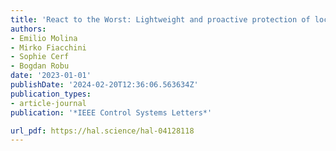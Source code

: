 ```yaml
---
title: 'React to the Worst: Lightweight and proactive protection of location privacy'
authors:
- Emilio Molina
- Mirko Fiacchini
- Sophie Cerf
- Bogdan Robu
date: '2023-01-01'
publishDate: '2024-02-20T12:36:06.563634Z'
publication_types:
- article-journal
publication: '*IEEE Control Systems Letters*'

url_pdf: https://hal.science/hal-04128118
---
```

